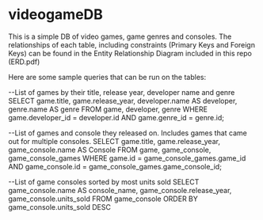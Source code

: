 ﻿# videogameDB

This is a simple DB of video games, game genres and consoles. The relationships of each table, including constraints (Primary Keys and Foreign Keys) can be found in the Entity Relationship Diagram included in this repo (ERD.pdf)

Here are some sample queries that can be run on the tables:

--List of games by their title, release year, developer name and genre
SELECT game.title, game.release_year, developer.name AS developer, genre.name AS genre
FROM game, developer, genre
WHERE game.developer_id = developer.id
AND game.genre_id = genre.id;

--List of games and console they released on. Includes games that came out for multiple consoles.
SELECT game.title, game.release_year, game_console.name AS Console
FROM game, game_console, game_console_games
WHERE game.id = game_console_games.game_id
AND game_console.id = game_console_games.game_console_id;

--List of game consoles sorted by most units sold
SELECT game_console.name AS console_name, game_console.release_year, game_console.units_sold
FROM game_console
ORDER BY game_console.units_sold DESC
